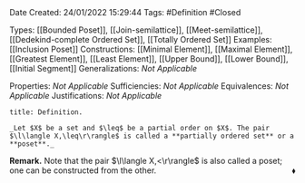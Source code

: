 <br />
<br />

Date Created: 24/01/2022 15:29:44
Tags: #Definition #Closed 

Types: [[Bounded Poset]], [[Join-semilattice]], [[Meet-semilattice]], [[Dedekind-complete Ordered Set]], [[Totally Ordered Set]]
Examples: [[Inclusion Poset]]
Constructions: [[Minimal Element]], [[Maximal Element]], [[Greatest Element]], [[Least Element]], [[Upper Bound]], [[Lower Bound]], [[Initial Segment]]
Generalizations: _Not Applicable_

Properties: _Not Applicable_
Sufficiencies: _Not Applicable_
Equivalences: _Not Applicable_
Justifications: _Not Applicable_

``` ad-Definition
title: Definition.

_Let $X$ be a set and $\leq$ be a partial order on $X$. The pair $\l\langle X,\leq\r\rangle$ is called a **partially ordered set** or a **poset**._

```

**Remark.** Note that the pair $\l\langle X,<\r\rangle$ is also called a poset; one can be constructed from the other.<span style="float:right;">$\blacklozenge$</span>
